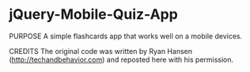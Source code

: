 jQuery-Mobile-Quiz-App
======================
PURPOSE
A simple flashcards app that works well on a mobile devices.


CREDITS
The original code was written by Ryan Hansen (http://techandbehavior.com) and reposted here with his permission.
